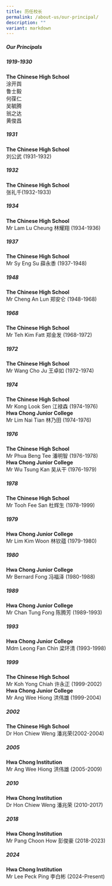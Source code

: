 ```yaml
---
title: 历任校长
permalink: /about-us/our-principal/
description: ""
variant: markdown
---
```

##### Our Principals

##### 1919-1930
<b> The Chinese High School</b><br>涂开舆<br>鲁士毅<br>何葆仁<br>吴毓腾<br>翁之达<br>黄俊昌

##### 1931
<b>The Chinese High School</b><br>刘公武 (1931-1932)

##### 1932
<b>The Chinese High School</b><br>张礼千(1932-1933)
	
##### 1934
<b>The Chinese High School</b><br>Mr Lam Lu Cheung 林耀翔 (1934-1936)

##### 1937
<b>The Chinese High School</b><br>Mr Sy Eng Su 薛永黍 (1937-1948)

##### 1948
<b>The Chinese High School</b><br>Mr Cheng An Lun 郑安仑 (1948-1968)

##### 1968
<b>The Chinese High School</b><br>Mr Teh Kim Fatt 郑金发 (1968-1972)

##### 1972
<b>The Chinese High School</b><br>Mr Wang Cho Ju 王卓如 (1972-1974)

##### 1974
<b>The Chinese High School</b><br>Mr Kong Look Sen 江禄森 (1974-1976)<br><b>Hwa Chong Junior College</b><br>Mr Lim Nai Tian 林乃田 (1974-1976)

##### 1976
<b>The Chinese High School</b><br>Mr Phua Beng Tee 潘明智 (1976-1978)<br><b>Hwa Chong Junior College</b><br>Mr Wu Tsung Kan 吴从干 (1976-1979)

##### 1978
<b>The Chinese High School</b><br>Mr Tooh Fee San 杜辉生 (1978-1999)

##### 1979
<b>Hwa Chong Junior College</b><br>Mr Lim Kim Woon 林钦蕴 (1979-1980)

##### 1980
<b>Hwa Chong Junior College</b><br>Mr Bernard Fong 冯福泽 (1980-1988)

##### 1989
<b>Hwa Chong Junior College</b><br>Mr Chan Tung Fong 陈腾芳 (1989-1993)

##### 1993
<b>Hwa Chong Junior College</b><br>Mdm Leong Fan Chin 梁环清 (1993-1998)

##### 1999
<b>The Chinese High School</b><br>Mr Koh Yong Chiah 许永正 (1999-2002)<br><b>Hwa Chong Junior College</b><br>Mr Ang Wee Hiong 洪伟雄 (1999-2004)

##### 2002
<b>The Chinese High School</b><br>Dr Hon Chiew Weng 潘兆荣(2002-2004)

##### 2005
<b>Hwa Chong Institution</b><br>Mr Ang Wee Hiong 洪伟雄 (2005-2009)

##### 2010
<b>Hwa Chong Institution</b><br>Dr Hon Chiew Weng 潘兆荣 (2010-2017)

##### 2018
<b>Hwa Chong Institution</b><br>Mr Pang Choon How 彭俊豪 (2018-2023)

##### 2024
<b>Hwa Chong Institution</b><br>Mr Lee Peck Ping 李白彬 (2024-Present)